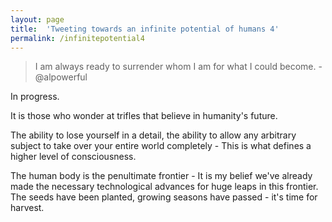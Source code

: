 ```yaml
---
layout: page
title:  'Tweeting towards an infinite potential of humans 4'
permalink: /infinitepotential4
---
```


> I am always ready to surrender whom I am for what I could become. - @alpowerful

In progress.


It is those who wonder at trifles that believe in humanity's future.

The ability to lose yourself in a detail, the ability to allow any arbitrary subject to take over your entire world completely -  This is what defines a higher level of consciousness.

The human body is the penultimate frontier - It is my belief we've already made the necessary technological advances for huge leaps in this frontier. The seeds have been planted, growing seasons have passed - it's time for harvest.